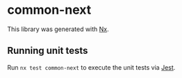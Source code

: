 # common-next

This library was generated with [Nx](https://nx.dev).

## Running unit tests

Run `nx test common-next` to execute the unit tests via [Jest](https://jestjs.io).


